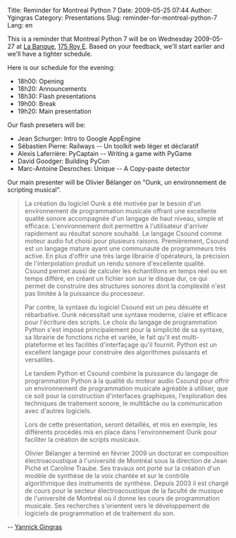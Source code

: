 Title: Reminder for Montreal Python 7
Date: 2009-05-25 07:44
Author: Ygingras
Category: Presentations
Slug: reminder-for-montreal-python-7
Lang: en

This is a reminder that Montreal Python 7 will be on Wednesday
2009-05-27 at [La Banque][], [175 Roy E][]. Based on your feedback,
we'll start earlier and we'll have a tighter schedule.

Here is our schedule for the evening:

-   18h00: Opening
-   18h20: Announcements
-   18h30: Flash presentations
-   19h00: Break
-   19h20: Main presentation

Our flash preseters will be:

-   Jean Schurger: Intro to Google AppEngine
-   Sébastien Pierre: Railways -- Un toolkit web léger et déclaratif
-   Alexis Laferrière: PyCaptain -- Writing a game with PyGame
-   David Goodger: Building PyCon
-   Marc-Antoine Desroches: Unique -- A Copy-paste detector

Our main presenter will be Olivier Bélanger on "Ounk, un environnement
de scripting musical".

> La création du logiciel Ounk a été motivée par le besoin d'un
> environnement de programmation musicale offrant une excellente qualité
> sonore accompagnée d'un langage de haut niveau, simple et efficace.
> L'environnement doit permettre à l'utilisateur d'arriver rapidement au
> résultat sonore souhaité. Le langage Csound comme moteur audio fut
> choisi pour plusieurs raisons. Premièrement, Csound est un langage
> mature ayant une communauté de programmeurs très active. En plus
> d'offrir une très large librairie d'opérateurs, la précision de
> l'interpolation produit un rendu sonore d'excellente qualité. Csound
> permet aussi de calculer les échantillons en temps réel ou en temps
> différé, en créant un fichier son sur le disque dur, ce qui permet de
> construire des structures sonores dont la complexité n'est pas limitée
> à la puissance du processeur.
>
> Par contre, la syntaxe du logiciel Csound est un peu désuète et
> rébarbative. Ounk nécessitait une syntaxe moderne, claire et efficace
> pour l'écriture des scripts. Le choix du langage de programmation
> Python s'est imposé principalement pour la simplicité de sa syntaxe,
> sa librairie de fonctions riche et variée, le fait qu'il est
> multi-plateforme et les facilités d'interfaçage qu'il fournit. Python
> est un excellent langage pour construire des algorithmes puissants et
> versatiles.
>
> Le tandem Python et Csound combine la puissance du langage de
> programmation Python à la qualité du moteur audio Csound pour offrir
> un environnement de programmation musicale agréable à utiliser, que ce
> soit pour la construction d'interfaces graphiques, l'exploration des
> techniques de traitement sonore, le multitâche ou la communication
> avec d'autres logiciels.
>
> Lors de cette présentation, seront détaillés, et mis en exemple, les
> différents procédés mis en place dans l'environnement Ounk pour
> faciliter la création de scripts musicaux.
>
> Olivier Bélanger a terminé en février 2009 un doctorat en composition
> électroacoustique à l'université de Montréal sous la direction de Jean
> Piché et Caroline Traube. Ses travaux ont porté sur la création d'un
> modèle de synthèse de la voix chantée et sur le contrôle algorithmique
> des instruments de synthèse. Depuis 2003 il est chargé de cours pour
> le secteur électroacoustique de la faculté de musique de l'université
> de Montréal où il donne les cours de programmation musicale. Ses
> recherches s'orientent vers le développement de logiciels de
> programmation et de traitement du son.

-- [Yannick Gingras][]

  [La Banque]: http://labanque.ca/
  [175 Roy E]: http://maps.google.ca/maps?f=q&hl=fr&geocode=&q=175+rue+Roy+e,+Montr%C3%A9al&sll=49.891235,-97.15369&sspn=32.875467,90.615234&ie=UTF8&ll=45.517068,-73.57456&spn=0.00869,0.022123&z=16&iwloc=addr
  [Yannick Gingras]: http://ygingras.net
